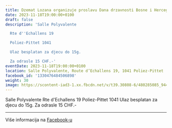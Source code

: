 ```yaml
---
title: Dzemat Lozana organizuje proslavu Dana drzavnosti Bosne i Hercegovine
date: 2023-11-18T19:00:00+0100
draft: false
description: 'Salle Polyvalente

  Rte d''Echallens 19

  Poliez-Pittet 1041

  Ulaz besplatan za djecu do 15g.

  Za odrasle 15 CHF.-'
eventDate: 2023-11-18T19:00:00+0100
location: Salle Polyvalente, Route d’Echallens 19, 1041 Poliez-Pittet
facebook_id: '1330476484506898'
weight: 30
image: https://scontent-iad3-1.xx.fbcdn.net/v/t39.30808-6/480285085_944333661160567_3277375841641556820_n.jpg?_nc_cat=107&ccb=1-7&_nc_sid=9e60e4&_nc_ohc=2P8Zyn1heFIQ7kNvwEWY2tq&_nc_oc=AdnYo7xi2yJ_fAzozyFY6HojDZ5-g2XDe1Erl_fzPpgEyyjaQ7kBOt3RgwEG8xNn8WM&_nc_zt=23&_nc_ht=scontent-iad3-1.xx&edm=ABTKTjYEAAAA&_nc_gid=bB0B03gooUZ9hCwcwGamaw&oh=00_AfL2KHufU9k96Qcn4o8-PWNCXnGB56BGqYvBnqBodxggmw&oe=6834501F
---
```


Salle Polyvalente
Rte d'Echallens 19
Poliez-Pittet 1041
Ulaz besplatan za djecu do 15g.
Za odrasle 15 CHF.-

---

Više informacija na [Facebook-u](https://facebook.com/events/1330476484506898)